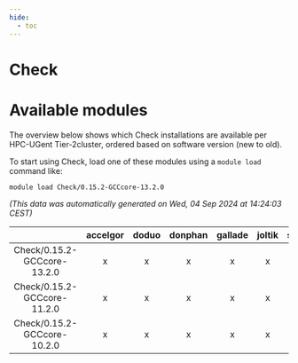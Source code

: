 ```yaml
---
hide:
  - toc
---
```


Check
=====

# Available modules


The overview below shows which Check installations are available per HPC-UGent Tier-2cluster, ordered based on software version (new to old).

To start using Check, load one of these modules using a `module load` command like:

```shell
module load Check/0.15.2-GCCcore-13.2.0
```

*(This data was automatically generated on Wed, 04 Sep 2024 at 14:24:03 CEST)*  

| |accelgor|doduo|donphan|gallade|joltik|shinx|skitty|
| :---: | :---: | :---: | :---: | :---: | :---: | :---: | :---: |
|Check/0.15.2-GCCcore-13.2.0|x|x|x|x|x|-|x|
|Check/0.15.2-GCCcore-11.2.0|x|x|x|x|x|x|x|
|Check/0.15.2-GCCcore-10.2.0|x|x|x|x|x|-|x|
